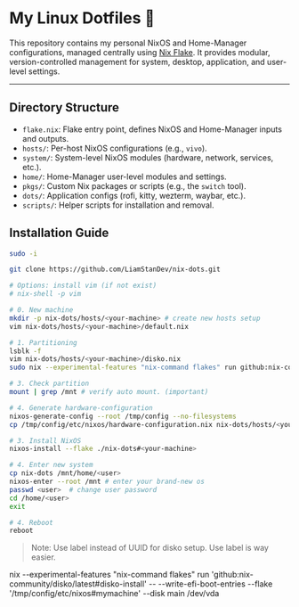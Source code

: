 # My Linux Dotfiles 👑

This repository contains my personal NixOS and Home-Manager configurations, managed centrally using [Nix Flake](https://nixos.wiki/wiki/Flakes). It provides modular, version-controlled management for system, desktop, application, and user-level settings.

---

## Directory Structure

- `flake.nix`: Flake entry point, defines NixOS and Home-Manager inputs and outputs.
- `hosts/`: Per-host NixOS configurations (e.g., `vivo`).
- `system/`: System-level NixOS modules (hardware, network, services, etc.).
- `home/`: Home-Manager user-level modules and settings.
- `pkgs/`: Custom Nix packages or scripts (e.g., the `switch` tool).
- `dots/`: Application configs (rofi, kitty, wezterm, waybar, etc.).
- `scripts/`: Helper scripts for installation and removal.



## Installation Guide

```bash
sudo -i

git clone https://github.com/LiamStanDev/nix-dots.git

# Options: install vim (if not exist)
# nix-shell -p vim

# 0. New machine
mkdir -p nix-dots/hosts/<your-machine> # create new hosts setup
vim nix-dots/hosts/<your-machine>/default.nix

# 1. Partitioning
lsblk -f
vim nix-dots/hosts/<your-machine>/disko.nix
sudo nix --experimental-features "nix-command flakes" run github:nix-community/disko/latest -- --mode destroy,format,mount nix-dots/hosts/<your-machine>/disko.nix

# 3. Check partition
mount | grep /mnt # verify auto mount. (important)

# 4. Generate hardware-configuration
nixos-generate-config --root /tmp/config --no-filesystems
cp /tmp/config/etc/nixos/hardware-configuration.nix nix-dots/hosts/<your-machine>

# 3. Install NixOS
nixos-install --flake ./nix-dots#<your-machine>

# 4. Enter new system
cp nix-dots /mnt/home/<user>
nixos-enter --root /mnt # enter your brand-new os
passwd <user>  # change user password
cd /home/<user>
exit 

# 4. Reboot
reboot
```

> Note: Use label instead of UUID for disko setup. Use label is way easier.


nix --experimental-features "nix-command flakes" run 'github:nix-community/disko/latest#disko-install' -- --write-efi-boot-entries --flake '/tmp/config/etc/nixos#mymachine' --disk main /dev/vda

